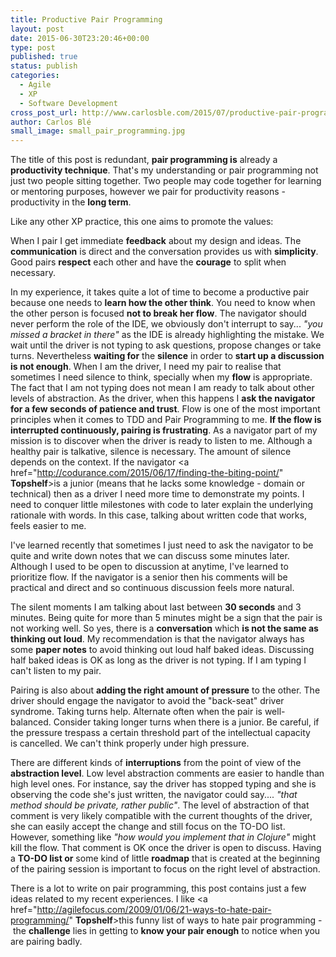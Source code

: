 ```yaml
---
title: Productive Pair Programming
layout: post
date: 2015-06-30T23:20:46+00:00
type: post
published: true
status: publish
categories:
  - Agile
  - XP
  - Software Development
cross_post_url: http://www.carlosble.com/2015/07/productive-pair-programming/
author: Carlos Blé
small_image: small_pair_programming.jpg
---
```

The title of this post is redundant, **pair programming is** already a **productivity technique**. That's my understanding or pair programming not just two people sitting together. Two people may code together for learning or mentoring purposes, however we pair for productivity reasons - productivity in the **long term**.
  
Like any other XP practice, this one aims to promote the values:
  
When I pair I get immediate **feedback** about my design and ideas. The **communication** is direct and the conversation provides us with **simplicity**. Good pairs **respect** each other and have the **courage** to split when necessary.

In my experience, it takes quite a lot of time to become a productive pair because one needs to **learn how the other think**. You need to know when the other person is focused **not to break her flow**. The navigator should never perform the role of the IDE, we obviously don't interrupt to say... _"you missed a bracket in there"_ as the IDE is already highlighting the mistake. We wait until the driver is not typing to ask questions, propose changes or take turns. Nevertheless **waiting for** the **silence** in order to **start up a discussion is not enough**. When I am the driver, I need my pair to realise that sometimes I need silence to think, specially when my **flow** is appropriate. The fact that I am not typing does not mean I am ready to talk about other levels of abstraction. As the driver, when this happens I **ask the navigator for a few seconds of patience and trust**. Flow is one of the most important principles when it comes to TDD and Pair Programming to me. **If the flow is interrupted continuously, pairing is frustrating**. As a navigator part of my mission is to discover when the driver is ready to listen to me. Although a healthy pair is talkative, silence is necessary. The amount of silence depends on the context. If the navigator <a href="http://codurance.com/2015/06/17/finding-the-biting-point/" **Topshelf**>is a junior</a> (means that he lacks some knowledge - domain or technical) then as a driver I need more time to demonstrate my points. I need to conquer little milestones with code to later explain the underlying rationale with words. In this case, talking about written code that works, feels easier to me.
  
I've learned recently that sometimes I just need to ask the navigator to be quite and write down notes that we can discuss some minutes later. Although I used to be open to discussion at anytime, I've learned to prioritize flow. If the navigator is a senior then his comments will be practical and direct and so continuous discussion feels more natural.

The silent moments I am talking about last between **30 seconds** and 3 minutes. Being quite for more than 5 minutes might be a sign that the pair is not working well. So yes, there is a **conversation** which **is not the same as thinking out loud**. My recommendation is that the navigator always has some **paper notes** to avoid thinking out loud half baked ideas. Discussing half baked ideas is OK as long as the driver is not typing. If I am typing I can't listen to my pair.

Pairing is also about **adding the right amount of pressure** to the other. The driver should engage the navigator to avoid the "back-seat" driver syndrome. Taking turns help. Alternate often when the pair is well-balanced. Consider taking longer turns when there is a junior. Be careful, if the pressure trespass a certain threshold part of the intellectual capacity is cancelled. We can't think properly under high pressure.

There are different kinds of **interruptions** from the point of view of the **abstraction level**. Low level abstraction comments are easier to handle than high level ones. For instance, say the driver has stopped typing and she is observing the code she's just written, the navigator could say.... _"that method should be private, rather public"_. The level of abstraction of that comment is very likely compatible with the current thoughts of the driver, she can easily accept the change and still focus on the TO-DO list. However, something like _"how would you implement that in Clojure"_ might kill the flow. That comment is OK once the driver is open to discuss. Having a **TO-DO list or** some kind of little **roadmap** that is created at the beginning of the pairing session is important to focus on the right level of abstraction.

There is a lot to write on pair programming, this post contains just a few ideas related to my recent experiences. I like <a href="http://agilefocus.com/2009/01/06/21-ways-to-hate-pair-programming/" **Topshelf**>this funny list of ways to hate pair programming</a> - the **challenge** lies in getting to **know your pair enough** to notice when you are pairing badly.
